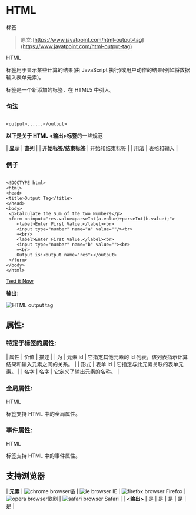 # HTML

<output>标签</output>

> 原文:[https://www.javatpoint.com/html-output-tag](https://www.javatpoint.com/html-output-tag)

HTML

<output>标签用于显示某些计算的结果(由 JavaScript 执行)或用户动作的结果(例如将数据输入表单元素)。</output>

<output>标签是一个新添加的标签，在 HTML5 中引入。</output>

### 句法

```

<output>......</output>

```

**以下是关于 HTML <输出>标签**的一些规范

| **显示** | **直列** |
| **开始标签/结束标签** | 开始和结束标签 |
| 用法 | 表格和输入 |

### 例子

```

<!DOCTYPE html>
<html>
<head>
<title>Output Tag</title>
</head>
<body>
 <p>Calculate the Sum of the two Numbers</p>
 <form oninput="res.value=parseInt(a.value)+parseInt(b.value);">
 	<label>Enter First Value.</label><br>
 	<input type="number" name="a" value=""/><br>
 	+<br/>
 	<label>Enter First Value.</label><br> 
 	<input type="number" name="b" value=""><br>
 	=<br>
 	Output is:<output name="res"></output>
 </form>
</body>
</html>

```

[Test it Now](https://www.javatpoint.com/oprweb/test.jsp?filename=htmloutputtag)

**输出:**

![HTML output tag](../Images/9ba7d1cc4fbf8e17e688cb422496f45d.png)

## 属性:

### 特定于标签的属性:

| 属性 | 价值 | 描述 |
| 为 | 元素 id | 它指定其他元素的 id 列表，该列表指示计算结果和输入元素之间的关系。 |
| 形式 | 表单 id | 它指定与此元素关联的表单元素。 |
| 名字 | 名字 | 它定义了输出元素的名称。 |

### 全局属性:

HTML

<output>标签支持 HTML 中的全局属性。</output>

### 事件属性:

HTML

<output>标签支持 HTML 中的事件属性。</output>

## 支持浏览器

| **元素** | ![chrome browser](../Images/4fbdc93dc2016c5049ed108e7318df19.png)铬 | ![ie browser](../Images/83dd23df1fe8373fd5bf054b2c1dd88b.png) IE | ![firefox browser](../Images/4f001fff393888a8a807ed29b28145d1.png) Firefox | ![opera browser](../Images/6cad4a592cc69a052056a0577b4aac65.png)歌剧 | ![safari browser](../Images/a0f6a9711a92203c5dc5c127fe9c9fca.png) Safari |
| **<输出>** | 是 | 是 | 是 | 是 | 是 |